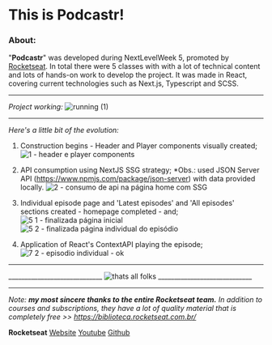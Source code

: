 # This is **Podcastr**!

### **About:**

"**Podcastr**" was developed during NextLevelWeek 5, promoted by [Rocketseat](https://www.rocketseat.com.br/). In total there were 5 classes with with a lot of technical content and lots of hands-on work to develop the project. It was made in React, covering current technologies such as Next.js, Typescript and SCSS.


***

_Project working:_
![running (1)](https://github.com/de-freitas/nlw05_podcastr/assets/85907836/25d12e1a-daf1-4f4e-b041-8276298cd4af)



***



_Here's a little bit of the evolution:_
1. Construction begins - Header and Player components visually created;
![1 - header e player components](https://github.com/de-freitas/nlw05_podcastr/assets/85907836/1c6bfb25-0a27-4024-8985-725f76543e27)

2. API consumption using NextJS SSG strategy;
   *Obs.: used JSON Server API (https://www.npmjs.com/package/json-server) with data provided locally.
![2 - consumo de api na página home com SSG](https://github.com/de-freitas/nlw05_podcastr/assets/85907836/4d0b1384-c774-4dc9-9875-0ba8acdc7037)

3. Individual episode page and 'Latest episodes' and 'All episodes' sections created - homepage completed - and;
![5 1 - finalizada página inicial](https://github.com/de-freitas/nlw05_podcastr/assets/85907836/b618d306-d7fb-414a-b2dc-a23b32d5cc9c)
![5 2 - finalizada página individual do episódio](https://github.com/de-freitas/nlw05_podcastr/assets/85907836/da43f923-e8ad-43c7-8da0-6b5a73e36f25)


4. Application of React's ContextAPI playing the episode;
![7 2 - episodio individual - ok](https://github.com/de-freitas/nlw05_podcastr/assets/85907836/09bc046a-d741-4d01-9dce-b363cfdec4a9)


*** 



_____________________________ ![thats all folks](https://github.com/de-freitas/nlw05_podcastr/assets/85907836/a983d6cb-e50f-4eee-9f05-3123ecc2a468) _____________________________




***
_Note:_
_**my most sincere thanks to the entire Rocketseat team.**_
_In addition to courses and subscriptions, they have a lot of quality material that is completely free >> https://biblioteca.rocketseat.com.br/_


**Rocketseat**
[Website](https://www.rocketseat.com.br/)
[Youtube](https://www.youtube.com/@rocketseat/videos)
[Github](https://github.com/rocketseat)
